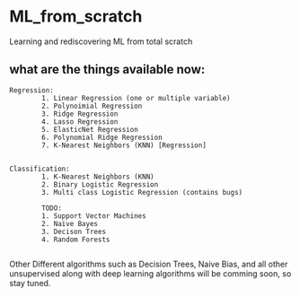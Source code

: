 # ML_from_scratch
Learning and rediscovering ML from total scratch

## what are the things available now:
```
Regression:
        1. Linear Regression (one or multiple variable)
        2. Polynoimial Regression
        3. Ridge Regression
        4. Lasso Regression
        5. ElasticNet Regression
        6. Polynomial Ridge Regression
        7. K-Nearest Neighbors (KNN) [Regression]
        
```

```
Classification:
        1. K-Nearest Neighbors (KNN)
        2. Binary Logistic Regression
        3. Multi class Logistic Regression (contains bugs)

        TODO:
        1. Support Vector Machines
        2. Naive Bayes
        3. Decison Trees
        4. Random Forests
        
```

Other Different algorithms such as Decision Trees, 
Naive Bias, and all other unsupervised along with deep
learning algorithms will be comming soon, so stay tuned.
